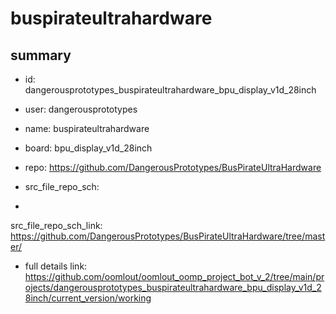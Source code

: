 # buspirateultrahardware
 
## summary 
* id: dangerousprototypes_buspirateultrahardware_bpu_display_v1d_28inch
* user: dangerousprototypes
* name: buspirateultrahardware
* board: bpu_display_v1d_28inch
* repo: https://github.com/DangerousPrototypes/BusPirateUltraHardware



* src_file_repo_sch: 
*
 src_file_repo_sch_link: https://github.com/DangerousPrototypes/BusPirateUltraHardware/tree/master/
* full details link: https://github.com/oomlout/oomlout_oomp_project_bot_v_2/tree/main/projects/dangerousprototypes_buspirateultrahardware_bpu_display_v1d_28inch/current_version/working  






